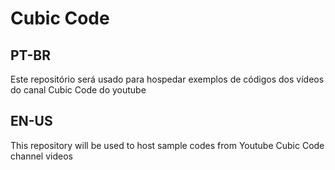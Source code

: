 # Cubic Code
## PT-BR
Este repositório será usado para hospedar exemplos de códigos dos vídeos do canal Cubic Code do youtube

## EN-US
This repository will be used to host sample codes from Youtube Cubic Code channel videos
